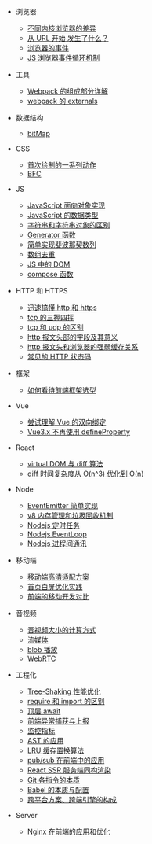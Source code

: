 <!--
 * @Author: your name
 * @Date: 2021-04-15 14:11:00
 * @LastEditTime: 2022-01-25 11:15:43
 * @LastEditors: xl
 * @Description: In User Settings Edit
 * @FilePath: /my-docs/docs/_sidebar.md
-->

- 浏览器

  - [不同内核浏览器的差异](4234234234.md)
  - [从 URL 开始 发生了什么？](92364928.md)
  - [浏览器的事件](6265435.md)
  - [JS 浏览器事件循环机制](1969836432.md)

- 工具

  - [Webpack 的组成部分详解](6958275945.md)
  - [webpack 的 externals](29386893.md)

- 数据结构

  - [bitMap](19361152.md)

- CSS

  - [首次绘制的一系列动作](92645987593.md)
  - [BFC](29349834.md)

- JS

  - [JavaScript 面向对象实现](7697492387.md)
  - [JavaScript 的数据类型](309476933.md)
  - [字符串和字符串对象的区别](423522352.md)
  - [Generator 函数](60234702.md)
  - [简单实现斐波那契数列](92348923.md)
  - [数组去重](65386923.md)
  - [JS 中的 DOM](296494422.md)
  - [compose 函数](926857849.md)

- HTTP 和 HTTPS

  - [迅速搞懂 http 和 https](697023424.md)
  - [tcp 的三握四挥](8623454.md)
  - [tcp 和 udp 的区别](642073242.md)
  - [http 报文头部的字段及其意义](46926484.md)
  - [http 报文头和浏览器的强弱缓存关系](6047613.md)
  - [常见的 HTTP 状态码](380476924.md)

- 框架

  - [如何看待前端框架选型](81461207.md)

- Vue

  - [尝试理解 Vue 的双向绑定](11077628.md)
  - [Vue3.x 不再使用 defineProperty](462965322.md)

- React

  - [virtual DOM 与 diff 算法](8943802.md)
  - [diff 时间复杂度从 O(n^3) 优化到 O(n) ](6406947234.md)

- Node

  - [EventEmitter 简单实现](96364926.md)
  - [v8 内存管理和垃圾回收机制](926348643.md)
  - [Nodejs 定时任务](546923864.md)
  - [Nodejs EventLoop](6598658345.md)
  - [Nodejs 进程间通讯](7891314445.md)

- 移动端

  - [移动端高清适配方案](103841964.md)
  - [首页白屏优化实践](96429643.md)
  - [前端的移动开发对比](2100143242.md)

* 音视频

  - [音视频大小的计算方式](402742734.md)
  - [流媒体](962836925.md)
  - [blob 播放](632865845.md)
  - [WebRTC ](42523455.md)

* 工程化

  - [Tree-Shaking 性能优化](684647234.md)
  - [require 和 import 的区别](7203470234.md)
  - [顶层 await](69273403.md)
  - [前端异常捕获与上报](65934922.md)
  - [监控指标](9462942.md)
  - [AST 的应用](9235683573.md)
  - [LRU 缓存置换算法](636578357.md)
  - [pub/sub 在前端中的应用](195483764.md)
  - [React SSR 服务端同构渲染](92374982374.md)
  - [Git 各指令的本质](74386313.md)
  - [Babel 的本质与配置](569795345.md)
  - [跨平台方案、跨端引擎的构成](927945234.md)

* Server

  - [Nginx 在前端的应用和优化](4234234.md)
